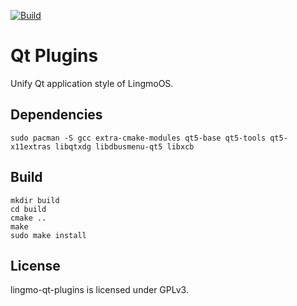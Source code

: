 [![Build](https://github.com/LingmoOS/lingmo-qt-plugins/actions/workflows/build.yml/badge.svg)](https://github.com/LingmoOS/lingmo-qt-plugins/releases/tag/2)
# Qt Plugins

Unify Qt application style of LingmoOS.

## Dependencies

`sudo pacman -S gcc extra-cmake-modules qt5-base qt5-tools qt5-x11extras libqtxdg libdbusmenu-qt5 libxcb`

## Build

```shell
mkdir build
cd build
cmake ..
make
sudo make install
```

## License

lingmo-qt-plugins is licensed under GPLv3.
